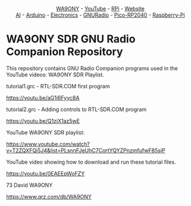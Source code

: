 <P align="center"><A HREF="https://www.qrz.com/db/WA9ONY">WA9ONY</A> - <A HREF="https://www.youtube.com/user/DavidAHaworth">YouTube</A> - <A HREF="http://www.stargazing.net/david/RPi/index.html">RPi</A> - <A HREF="http://www.stargazing.net/david/index.html">Website</A><BR>
<A HREF="https://github.com/WA9ONY/AI">AI</A> - <A HREF="https://github.com/WA9ONY/Arduino">Arduino</A> - <A HREF="https://github.com/WA9ONY/Electronics">Electronics</A> - <A HREF="https://github.com/WA9ONY/GNURadio">GNURadio</A> - <A HREF="https://github.com/WA9ONY/Pico-RP2040">Pico-RP2040</A> - <A HREF="https://github.com/WA9ONY/Raspberry-Pi">Raspberry-Pi</A></P>  

# WA9ONY SDR GNU Radio Companion Repository

This repository contains GNU Radio Companion programs used in the
YouTube videos: WA9ONY SDR Playlist.

tutorial1.grc - RTL-SDR.COM first program

https://youtu.be/aG1j6Fyyc8A

tutorial2.grc - Adding controls to RTL-SDR.COM program

https://youtu.be/Q1zjX1az5wE

YouTube WA9ONY SDR playlist:

https://www.youtube.com/watch?v=T2ZQXFQi5J4&list=PLsnnFJeUhC7CortYQYZPnzmfufwF85sjP

YouTube video showing how to download and run these tutorial files.

https://youtu.be/0EAEEpWoFZY

73 David WA9ONY

https://www.qrz.com/db/WA9ONY

